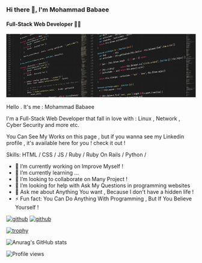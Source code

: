 ### Hi there 👋, I'm Mohammad Babaee
#### Full-Stack Web Developer 👨‍💻
![Full-Stack Web Developer 👨‍💻](https://github.com/mohammad-babaee/mohammad-babaee/blob/master/%5Bcoding-back%5D.jpg)

Hello . It's me : Mohammad Babaee 

I'm a Full-Stack Web Developer that fall in love with : Linux , Network , Cyber Security and more etc.

You Can See My Works on this page , but if you wanna see my Linkedin profile , it's available here for you ! check it out !

Skills: HTML / CSS / JS / Ruby / Ruby On Rails / Python / 

- 🔭 I’m currently working on Improve Myself ! 
- 🌱 I’m currently learning ...
- 👯 I’m looking to collaborate on Many Project ! 
- 🤔 I’m looking for help with Ask My Questions in programming websites 
- 💬 Ask me about Anything You want , Because I don't have a hidden life ! 
- ⚡ Fun fact: You Can Do Anything With Programming , But If You Believe Yourself ! 


[<img src='https://www.logo.wine/a/logo/GitHub/GitHub-Icon-White-Logo.wine.svg' alt='github' height='60'>](https://github.com/mohammad-babaee) [<img src='https://www.logo.wine/a/logo/LinkedIn/LinkedIn-Logo.wine.svg' alt='github' height='60'>](https://www.linkedin.com/in/https://www.linkedin.com/in/mohammad--babaee/)




[![trophy](https://github-profile-trophy.vercel.app/?username=mohammad-babaee&row=2&column=3&theme=onedark)](https://github.com/mohammad-babaee)

![Anurag's GitHub stats](https://github-readme-stats.vercel.app/api?username=mohammad-babaee&show_icons=true&theme=dark) 

![Profile views](https://gpvc.arturio.dev/mohammad-babaee)  

